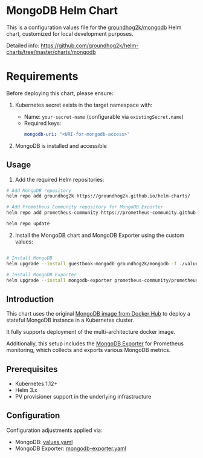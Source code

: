 # MongoDB Helm Chart

This is a configuration values file for the [groundhog2k/mongodb](https://github.com/groundhog2k/helm-charts/tree/master/charts/mongodb) Helm chart, customized for local development purposes.

Detailed info: https://github.com/groundhog2k/helm-charts/tree/master/charts/mongodb

# Requirements

Before deploying this chart, please ensure:

1. Kubernetes secret exists in the target namespace with:
   - Name: `your-secret-name` (configurable via `existingSecret.name`)
   - Required keys:
     ```yaml
     mongodb-uri: "<URI-for-mongodb-access>"
     ```

2. MongoDB is installed and accessible

## Usage

1. Add the required Helm repositories:

```bash
# Add MongoDB repository
helm repo add groundhog2k https://groundhog2k.github.io/helm-charts/

# Add Prometheus Community repository for MongoDB Exporter
helm repo add prometheus-community https://prometheus-community.github.io/helm-charts

helm repo update
```

2. Install the MongoDB chart and MongoDB Exporter using the custom values:
```bash

# Install MongoDB
helm upgrade --install guestbook-mongodb groundhog2k/mongodb -f ./values.yaml -n mongodb --create-namespace

# Install MongoDB Exporter
helm upgrade --install mongodb-exporter prometheus-community/prometheus-mongodb-exporter -f ./mongodb-exporter.yaml -n mongodb
```

## Introduction

This chart uses the original [MongoDB image from Docker Hub](https://hub.docker.com/_/mongo/) to deploy a stateful MongoDB instance in a Kubernetes cluster.

It fully supports deployment of the multi-architecture docker image.

Additionally, this setup includes the [MongoDB Exporter](https://github.com/prometheus-community/helm-charts/tree/main/charts/prometheus-mongodb-exporter) for Prometheus monitoring, which collects and exports various MongoDB metrics.

## Prerequisites

- Kubernetes 1.12+
- Helm 3.x
- PV provisioner support in the underlying infrastructure

## Configuration

Configuration adjustments applied via:
- MongoDB: [values.yaml](./values.yaml)
- MongoDB Exporter: [mongodb-exporter.yaml](./mongodb-exporter.yaml)
